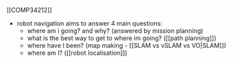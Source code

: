 [[COMP34212]]

- robot navigation aims to answer 4 main questions:
	- where am i going? and why? (answered by mission planning)
	- what is the best way to get to where im going? ([[path planning]])
	- where have I been? (map making - [[SLAM vs vSLAM vs VO|SLAM]])
	- where am I? ([[robot localisation]])
